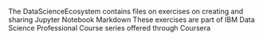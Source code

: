 The DataScienceEcosystem contains files on exercises on creating and sharing Jupyter Notebook Markdown
These exercises are part of IBM Data Science Professional Course series offered through Coursera 
